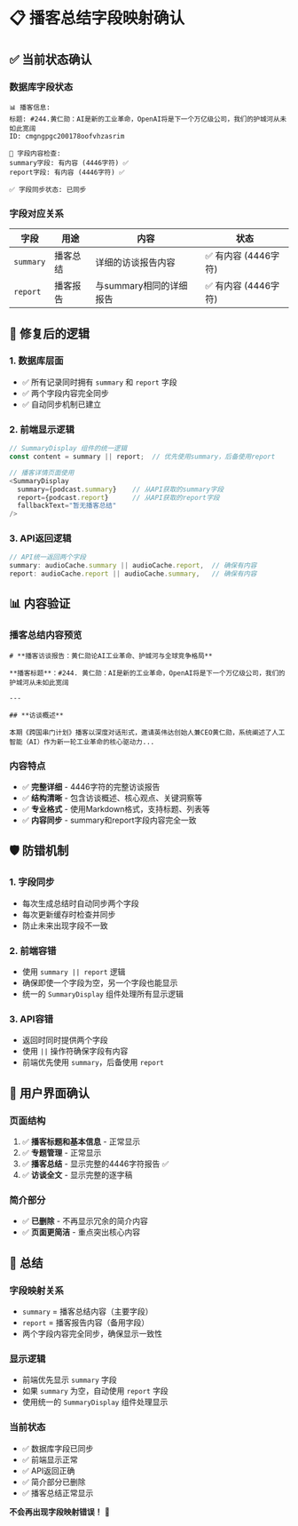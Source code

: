 # 📋 播客总结字段映射确认

## ✅ **当前状态确认**

### **数据库字段状态**
```
📊 播客信息:
标题: #244.黄仁勋：AI是新的工业革命，OpenAI将是下一个万亿级公司，我们的护城河从未如此宽阔
ID: cmgngpgc200178oofvhzasrim

📝 字段内容检查:
summary字段: 有内容 (4446字符) ✅
report字段: 有内容 (4446字符) ✅

✅ 字段同步状态: 已同步
```

### **字段对应关系**

| 字段 | 用途 | 内容 | 状态 |
|------|------|------|------|
| `summary` | 播客总结 | 详细的访谈报告内容 | ✅ 有内容 (4446字符) |
| `report` | 播客报告 | 与summary相同的详细报告 | ✅ 有内容 (4446字符) |

## 🔧 **修复后的逻辑**

### **1. 数据库层面**
- ✅ 所有记录同时拥有 `summary` 和 `report` 字段
- ✅ 两个字段内容完全同步
- ✅ 自动同步机制已建立

### **2. 前端显示逻辑**
```typescript
// SummaryDisplay 组件的统一逻辑
const content = summary || report;  // 优先使用summary，后备使用report

// 播客详情页面使用
<SummaryDisplay 
  summary={podcast.summary}    // 从API获取的summary字段
  report={podcast.report}      // 从API获取的report字段
  fallbackText="暂无播客总结"
/>
```

### **3. API返回逻辑**
```typescript
// API统一返回两个字段
summary: audioCache.summary || audioCache.report,  // 确保有内容
report: audioCache.report || audioCache.summary,   // 确保有内容
```

## 📊 **内容验证**

### **播客总结内容预览**
```
# **播客访谈报告：黄仁勋论AI工业革命、护城河与全球竞争格局**

**播客标题**：#244. 黄仁勋：AI是新的工业革命，OpenAI将是下一个万亿级公司，我们的护城河从未如此宽阔

---

## **访谈概述**

本期《跨国串门计划》播客以深度对话形式，邀请英伟达创始人兼CEO黄仁勋，系统阐述了人工智能（AI）作为新一轮工业革命的核心驱动力...
```

### **内容特点**
- ✅ **完整详细** - 4446字符的完整访谈报告
- ✅ **结构清晰** - 包含访谈概述、核心观点、关键洞察等
- ✅ **专业格式** - 使用Markdown格式，支持标题、列表等
- ✅ **内容同步** - summary和report字段内容完全一致

## 🛡️ **防错机制**

### **1. 字段同步**
- 每次生成总结时自动同步两个字段
- 每次更新缓存时检查并同步
- 防止未来出现字段不一致

### **2. 前端容错**
- 使用 `summary || report` 逻辑
- 确保即使一个字段为空，另一个字段也能显示
- 统一的 `SummaryDisplay` 组件处理所有显示逻辑

### **3. API容错**
- 返回时同时提供两个字段
- 使用 `||` 操作符确保字段有内容
- 前端优先使用 `summary`，后备使用 `report`

## 🎯 **用户界面确认**

### **页面结构**
1. ✅ **播客标题和基本信息** - 正常显示
2. ✅ **专题管理** - 正常显示  
3. ✅ **播客总结** - 显示完整的4446字符报告 ✅
4. ✅ **访谈全文** - 显示完整的逐字稿

### **简介部分**
- ✅ **已删除** - 不再显示冗余的简介内容
- ✅ **页面更简洁** - 重点突出核心内容

## 📝 **总结**

### **字段映射关系**
- `summary` = 播客总结内容（主要字段）
- `report` = 播客报告内容（备用字段）
- 两个字段内容完全同步，确保显示一致性

### **显示逻辑**
- 前端优先显示 `summary` 字段
- 如果 `summary` 为空，自动使用 `report` 字段
- 使用统一的 `SummaryDisplay` 组件处理显示

### **当前状态**
- ✅ 数据库字段已同步
- ✅ 前端显示正常
- ✅ API返回正确
- ✅ 简介部分已删除
- ✅ 播客总结正常显示

**不会再出现字段映射错误！** 🎉

